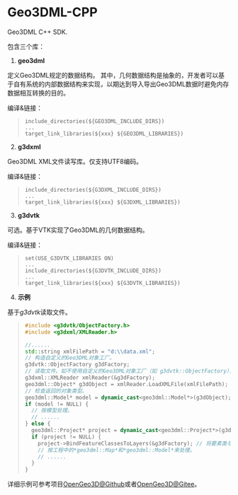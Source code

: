 # Geo3DML-CPP

Geo3DML C++ SDK.

包含三个库：

1. **geo3dml**

定义Geo3DML规定的数据结构。
其中，几何数据结构是抽象的，开发者可以基于自有系统的内部数据结构来实现，以期达到导入导出Geo3DML数据时避免内存数据相互转换的目的。

编译&链接：

> ```
> include_directories(${GEO3DML_INCLUDE_DIRS})
> ...
> target_link_libraries(${xxx} ${GEO3DML_LIBRARIES})
> ```

2. **g3dxml**

Geo3DML XML文件读写库。仅支持UTF8编码。

编译&链接：

> ```
> include_directories(${G3DXML_INCLUDE_DIRS})
> ...
> target_link_libraries(${xxx} ${G3DXML_LIBRARIES})
> ```


3. **g3dvtk**

可选。基于VTK实现了Geo3DML的几何数据结构。

编译&链接：

> ```
> set(USE_G3DVTK_LIBRARIES ON)
> ...
> include_directories(${G3DVTK_INCLUDE_DIRS})
> ...
> target_link_libraries(${xxx} ${G3DVTK_LIBRARIES})
> ```

4. **示例**

基于*g3dvtk*读取文件。

>```C++
> #include <g3dvtk/ObjectFactory.h>
> #include <g3dxml/XMLReader.h>
> 
> //......
> std::string xmlFilePath = "d:\\data.xml";
> // 构造自定义的Geo3DML对象工厂。
> g3dvtk::ObjectFactory g3dFactory;
> // 读取文件。如不使用自定义的Geo3DML对象工厂（如 g3dvtk::ObjectFactory），即构造 g3dxml::XMLReader 时使用 nullptr 指针，那么 g3dxml::XMLReader 将使用缺省的对象工厂。
> g3dxml::XMLReader xmlReader(&g3dFactory);
> geo3dml::Object* g3dObject = xmlReader.LoadXMLFile(xmlFilePath);  // 该方法可读取工程或者模型。
> // 检查返回的对象类型。
> geo3dml::Model* model = dynamic_cast<geo3dml::Model*>(g3dObject);
> if (model != NULL) {
>   // 按模型处理。
>   // ......
> } else {
>   geo3dml::Project* project = dynamic_cast<geo3dml::Project*>(g3dObject);
>   if (project != NULL) {
>     project->BindFeatureClassesToLayers(&g3dFactory); // 将要素类与图层绑定起来。
>     // 按工程中的*geo3dml::Map*和*geo3dml::Model*来处理。
>     // ......
>   }
> }
>```

详细示例可参考项目[OpenGeo3D@Github](https://github.com/WuZixing/OpenGeo3D)或者[OpenGeo3D@Gitee](https://gitee.com/zhizhi-link/OpenGeo3D)。
